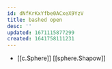 ```yaml
---
id: dNfKrKxYfbe0ACxeX9YzV
title: bashed open
desc: ''
updated: 1671115877299
created: 1641758111231
---
```




- [[c.Sphere]] [[sphere.Shapow]]
